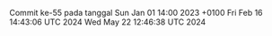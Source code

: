 Commit ke-55 pada tanggal Sun Jan 01 14:00 2023 +0100
Fri Feb 16 14:43:06 UTC 2024
Wed May 22 12:46:38 UTC 2024
